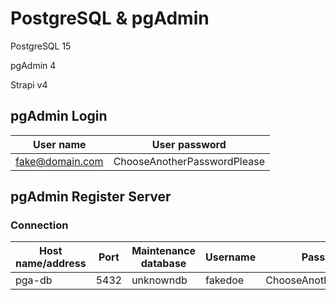 # PostgreSQL & pgAdmin

PostgreSQL 15

pgAdmin 4

Strapi v4

## pgAdmin Login

User name | User password
-|-
fake@domain.com | ChooseAnotherPasswordPlease

## pgAdmin Register Server

### Connection

Host name/address | Port | Maintenance database | Username | Password
-|-|-|-|-
pga-db | 5432 | unknowndb | fakedoe | ChooseAnotherPassword
